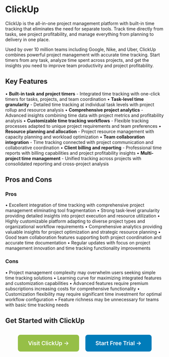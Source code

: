 # ClickUp

ClickUp is the all-in-one project management platform with built-in time tracking that eliminates the need for separate tools. Track time directly from tasks, see project profitability, and manage everything from planning to delivery in one place.

Used by over 10 million teams including Google, Nike, and Uber, ClickUp combines powerful project management with accurate time tracking. Start timers from any task, analyze time spent across projects, and get the insights you need to improve team productivity and project profitability.

## Key Features

• **Built-in task and project timers** - Integrated time tracking with one-click timers for tasks, projects, and team coordination
• **Task-level time granularity** - Detailed time tracking at individual task levels with project rollup and resource analysis
• **Comprehensive project analytics** - Advanced insights combining time data with project metrics and profitability analysis
• **Customizable time tracking workflows** - Flexible tracking processes adapted to unique project requirements and team preferences
• **Resource planning and allocation** - Project resource management with capacity planning and workload optimization
• **Team collaboration integration** - Time tracking connected with project communication and collaborative coordination
• **Client billing and reporting** - Professional time reports with billing capabilities and project profitability insights
• **Multi-project time management** - Unified tracking across projects with consolidated reporting and cross-project analysis

## Pros and Cons

### Pros
• Excellent integration of time tracking with comprehensive project management eliminating tool fragmentation
• Strong task-level granularity providing detailed insights into project execution and resource utilization
• Highly customizable platform adapting to diverse project types and organizational workflow requirements
• Comprehensive analytics providing valuable insights for project optimization and strategic resource planning
• Good team collaboration features supporting both project coordination and accurate time documentation
• Regular updates with focus on project management innovation and time tracking functionality improvements

### Cons
• Project management complexity may overwhelm users seeking simple time tracking solutions
• Learning curve for maximizing integrated features and customization capabilities
• Advanced features require premium subscriptions increasing costs for comprehensive functionality
• Customization flexibility may require significant time investment for optimal workflow configuration
• Feature richness may be unnecessary for teams with basic time tracking needs

## Get Started with ClickUp

<div style="text-align: center; margin: 2rem 0;">
  <a href="https://clickup.com" target="_blank" rel="noopener noreferrer" style="display: inline-block; background: #96BF47; color: white; padding: 1rem 2rem; text-decoration: none; border-radius: 8px; font-weight: 600; font-size: 1.1rem; margin-right: 1rem;">Visit ClickUp →</a>
  <a href="https://clickup.com/signup" target="_blank" rel="noopener noreferrer" style="display: inline-block; background: #007cba; color: white; padding: 1rem 2rem; text-decoration: none; border-radius: 8px; font-weight: 600; font-size: 1.1rem;">Start Free Trial →</a>
</div>